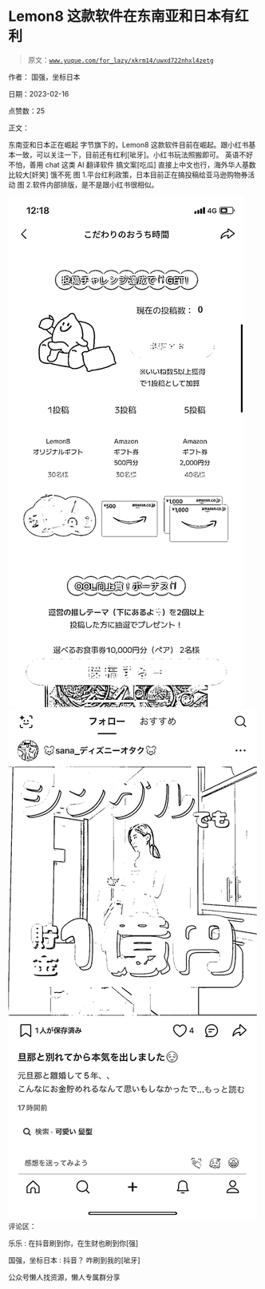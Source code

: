 # Lemon8 这款软件在东南亚和日本有红利

> 原文：[`www.yuque.com/for_lazy/xkrm14/uwxd722nhxl4zetg`](https://www.yuque.com/for_lazy/xkrm14/uwxd722nhxl4zetg)



作者： 国强，坐标日本



日期：2023-02-16



点赞数：25



正文：



东南亚和日本正在崛起 字节旗下的，Lemon8 这款软件目前在崛起。跟小红书基本一致，可以关注一下，目前还有红利[呲牙]。小红书玩法照搬即可。 英语不好不怕，善用 chat 这类 AI 翻译软件 搞文案[吃瓜] 直接上中文也行，海外华人基数比较大[奸笑] 饿不死 图 1.平台红利政策，日本目前正在搞投稿给亚马逊购物券活动 图 2.软件内部排版，是不是跟小红书很相似。



![](img/d6695fae7701cfbae71559820602ec2c.png)  <ne-p id="u85333573" data-lake-id="u85333573">![](img/717e7e2753da790722e3ff8650e08a73.png)  <ne-p id="u873f773f" data-lake-id="u873f773f">评论区：



乐乐 : 在抖音刷到你，在生财也刷到你[强]



国强，坐标日本 : 抖音？ 咋刷到我的[呲牙]



公众号懒人找资源，懒人专属群分享

</ne-p></ne-p>